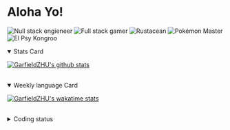 # Aloha Yo!

![Null stack engieneer](https://img.shields.io/badge/-Null_stack_engineer-a890f0)
![Full stack gamer](https://img.shields.io/badge/-Full_stack_gamer-78c850)
![Rustacean](https://img.shields.io/badge/-Rustacean-f74c00)
![Pokémon Master](https://img.shields.io/badge/-Pokémon_Master-f8d030)
![El Psy Kongroo](https://img.shields.io/badge/-El_Psy_Kongroo-6890f0)


<details open>
<summary>Stats Card</summary>
 
[![GarfieldZHU's github stats](https://github-readme-stats.vercel.app/api?username=GarfieldZHU&show_icons=true&theme=tokyonight)](https://github.com/anuraghazra/github-readme-stats)
 
</details>

<br/>

<details open>
<summary>Weekly language Card</summary>
 
[![GarfieldZHU's wakatime stats](https://github-readme-stats.vercel.app/api/wakatime?username=AlohaYo&theme=nightowl&layout=compact)](https://github.com/GarfieldZHU/GarfieldZHU)


<br/>

</details>

<details>

<summary>Coding status</summary>

<br/>

<!--START_SECTION:waka-->
**🐱 My Github Data** 

> 🏆 180 Contributions in the Year 2021
 > 
> 📦 472.8 kB Used in Github's Storage 
 > 
> 🚫 Not Opted to Hire
 > 
> 📜 54 Public Repositories 
 > 
> 🔑 32 Private Repositories  
 > 
**I'm a Night 🦉** 

```text
🌞 Morning    71 commits     ███░░░░░░░░░░░░░░░░░░░░░░   14.49% 
🌆 Daytime    136 commits    ███████░░░░░░░░░░░░░░░░░░   27.76% 
🌃 Evening    181 commits    █████████░░░░░░░░░░░░░░░░   36.94% 
🌙 Night      102 commits    █████░░░░░░░░░░░░░░░░░░░░   20.82%

```


📊 **This Week I Spent My Time On** 

```text
💬 Programming Languages: 
TypeScript               19 hrs 45 mins      ██████████████████░░░░░░░   73.11% 
Rust                     4 hrs 36 mins       ████░░░░░░░░░░░░░░░░░░░░░   17.06% 
SCSS                     1 hr 21 mins        █░░░░░░░░░░░░░░░░░░░░░░░░   5.05% 
JSON                     37 mins             ░░░░░░░░░░░░░░░░░░░░░░░░░   2.3% 
TOML                     12 mins             ░░░░░░░░░░░░░░░░░░░░░░░░░   0.76%

🔥 Editors: 
VS Code                  26 hrs 51 mins      ████████████████████████░   99.43% 
IntelliJ                 9 mins              ░░░░░░░░░░░░░░░░░░░░░░░░░   0.57%

💻 Operating System: 
Mac                      22 hrs 2 mins       ████████████████████░░░░░   81.61% 
Windows                  4 hrs 58 mins       ████░░░░░░░░░░░░░░░░░░░░░   18.39%

```


<!--END_SECTION:waka-->

</details>
